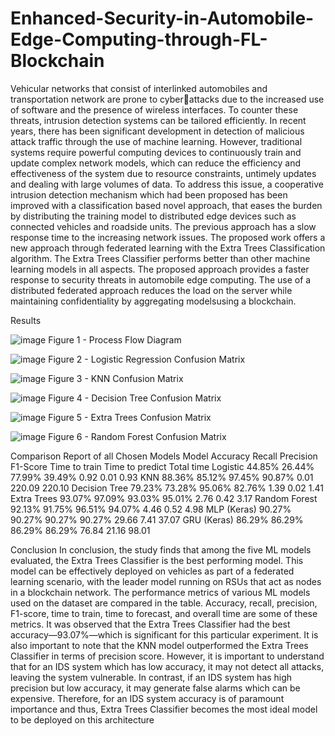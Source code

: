 # Enhanced-Security-in-Automobile-Edge-Computing-through-FL-Blockchain

Vehicular networks that consist of interlinked automobiles and transportation network are prone to cyberattacks due to the increased use of software and the presence of wireless interfaces. To counter these threats, intrusion detection systems can be tailored efficiently. In recent years, there has been significant development in detection of malicious attack traffic through the use of machine learning. However, traditional systems require powerful computing devices to continuously train and update complex network models, which can reduce the efficiency and effectiveness of the system due to resource constraints, untimely updates and dealing with large volumes of data. To address this issue, a cooperative intrusion detection mechanism which had been proposed has been improved with a classification based novel approach, that eases the burden by distributing the training model to distributed edge devices such as connected vehicles and roadside units. The previous approach has a slow response time to the increasing network issues. The proposed work offers a new approach through federated learning with the 
Extra Trees Classification algorithm. The Extra Trees Classifier performs better than other machine learning models in all aspects. The proposed approach provides a faster response to security threats in automobile edge computing. The use of a distributed federated approach reduces the load on the server while maintaining confidentiality by aggregating modelsusing a blockchain.

Results

![image](https://github.com/Atharva092002/Enhanced-Security-in-Automobile-Edge-Computing-through-FL-Blockchain/assets/95115949/64f9dfbe-2adb-42fb-bca6-7c1bfadc0554)
Figure 1 - Process Flow Diagram

![image](https://github.com/Atharva092002/Enhanced-Security-in-Automobile-Edge-Computing-through-FL-Blockchain/assets/95115949/a5232778-7476-4792-ba9d-914fbff18c39)
Figure 2 - Logistic Regression Confusion Matrix

![image](https://github.com/Atharva092002/Enhanced-Security-in-Automobile-Edge-Computing-through-FL-Blockchain/assets/95115949/cb48042d-747c-4dde-9416-97b4ae8c8434)
Figure 3 - KNN Confusion Matrix

![image](https://github.com/Atharva092002/Enhanced-Security-in-Automobile-Edge-Computing-through-FL-Blockchain/assets/95115949/95d660fd-0d80-44cd-b45b-bf8b90f7a985)
Figure 4 - Decision Tree Confusion Matrix

![image](https://github.com/Atharva092002/Enhanced-Security-in-Automobile-Edge-Computing-through-FL-Blockchain/assets/95115949/ce393760-6e69-44c9-aef1-677c8d97bfa6)
Figure 5 - Extra Trees Confusion Matrix

![image](https://github.com/Atharva092002/Enhanced-Security-in-Automobile-Edge-Computing-through-FL-Blockchain/assets/95115949/340332a1-8d87-4b01-8dff-88339dd456d4)
Figure 6 - Random Forest Confusion Matrix

Comparison Report of all Chosen Models
Model	              Accuracy	Recall	Precision	F1-Score	Time to train	Time to predict	Total time
Logistic	          44.85%	  26.44%	  77.99%	39.49%	  0.92	         0.01	           0.93
KNN	                88.36%	  85.12%	  97.45%	90.87%	  0.01	         220.09	         220.10
Decision Tree	      79.23%	  73.28%	  95.06%	82.76%	  1.39	         0.02	           1.41
Extra Trees	        93.07%	  97.09%	  93.03%	95.01%	  2.76	         0.42	           3.17
Random Forest	      92.13%	  91.75%	  96.51%  94.07%	  4.46	         0.52	           4.98
MLP (Keras)	        90.27%	  90.27%	  90.27%	90.27%	  29.66	         7.41	           37.07
GRU (Keras)	        86.29%	  86.29%	  86.29%	86.29%	  76.84	         21.16	         98.01

Conclusion
In conclusion, the study finds that among the five ML models evaluated, the Extra Trees Classifier is the best performing model. This model can be effectively deployed on vehicles as part of a federated learning scenario, with the leader model running on RSUs that act as nodes in a blockchain network.
The performance metrics of various ML models used on the dataset are compared in the table. Accuracy, recall, precision, F1-score, time to train, time to forecast, and overall time are some of these metrics. It was observed that the Extra Trees Classifier had the best accuracy—93.07%—which is significant for this particular experiment. It is also important to note that the KNN model outperformed the Extra Trees Classifier in terms of precision score. However, it is important to understand that for an IDS system which has low accuracy, it may not detect all attacks, leaving the system vulnerable. In contrast, if an IDS system has high precision but low accuracy, it may generate false alarms which can be expensive.
Therefore, for an IDS system accuracy is of paramount importance and thus, Extra Trees Classifier becomes the most ideal model to be deployed on this architecture
